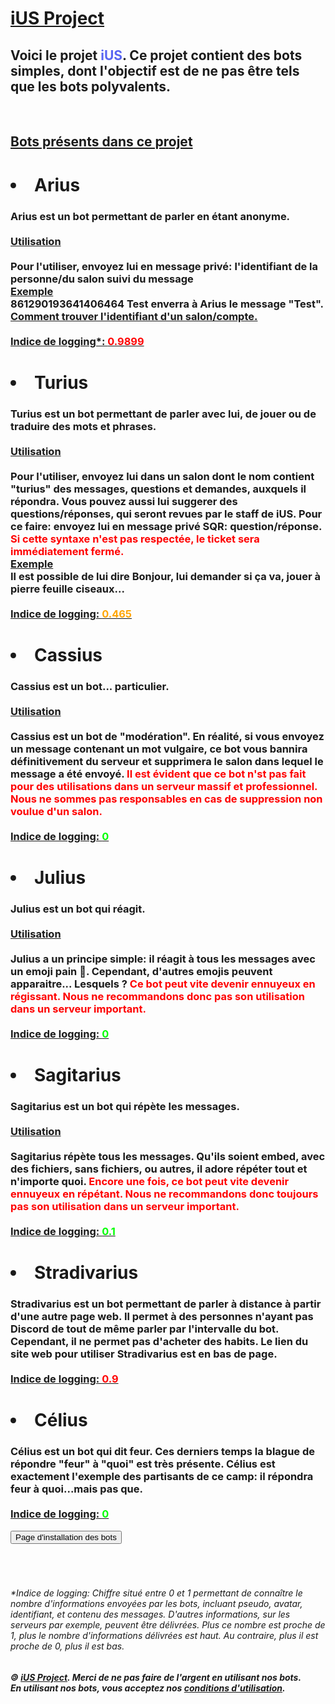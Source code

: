 <h1 style="color:  #5865F2 ;"><a href="https://ius-project.herokuapp.com">iUS Project</a></h1>
<h2>Voici le projet <span style="color:  #5865F2 ;">iUS</span>. Ce projet contient des bots simples, dont l'objectif est de ne pas &ecirc;tre tels que les bots polyvalents.</h3>
<BR>
 </div>
 <h2 style="text-decoration: underline;">Bots pr&eacute;sents dans ce projet</h2>
 <span id="arius">
 <h1><li>Arius</li></h1>
</span>
<h3 style="size: 50%;">Arius est un bot permettant de parler en &eacute;tant anonyme.<br><br><span style="text-decoration: underline;">Utilisation</span><br><br>Pour l'utiliser, envoyez lui en message priv&eacute;: l'identifiant de la personne/du salon suivi du message<br><span style="text-decoration: underline;">Exemple</span><br>861290193641406464 Test enverra &agrave; Arius le message "Test". <a href="https://support.discord.com/hc/fr/articles/206346498-O%C3%B9-trouver-l-ID-de-mon-compte-utilisateur-serveur-message-">Comment trouver l'identifiant d'un salon/compte.</a><br><br><span style="text-decoration: underline;">Indice de logging*: <span style="color: red;">0.9899</span></span></h3>
<span id="turius">
  <h1><li>Turius</li></h1>
 </span>
<h3 style="size: 50%;">Turius est un bot permettant de parler avec lui, de jouer ou de traduire des mots et phrases.<br><br><span style="text-decoration: underline;">Utilisation</span><br><br>Pour l'utiliser, envoyez lui dans un salon dont le nom contient "turius" des messages, questions et demandes, auxquels il r&eacute;pondra. Vous pouvez aussi lui suggerer des questions/r&eacute;ponses, qui seront revues par le staff de iUS. Pour ce faire: envoyez lui en message priv&eacute; SQR: question/r&eacute;ponse. <span style="color: red;">Si cette syntaxe n'est pas respect&eacute;e, le ticket sera imm&eacute;diatement ferm&eacute;.</span><br><span style="text-decoration: underline;">Exemple</span><br>Il est possible de lui dire Bonjour, lui demander si ça va, jouer &agrave; pierre feuille ciseaux...<br><br><span style="text-decoration: underline;">Indice de logging: <span style="color: orange;">0.465</span></span></h3>
<span id="cassius">
  <h1><li>Cassius</li></h1>
 </span>
<h3 style="size: 50%;">Cassius est un bot... particulier.<br><br><span style="text-decoration: underline;">Utilisation</span><br><br>Cassius est un bot de "mod&eacute;ration". En r&eacute;alit&eacute;, si vous envoyez un message contenant un mot vulgaire, ce bot vous bannira d&eacute;finitivement du serveur et supprimera le salon dans lequel le message a &eacute;t&eacute; envoy&eacute;. <span style="color: red;">Il est &eacute;vident que ce bot n'st pas fait pour des utilisations dans un serveur massif et professionnel. Nous ne sommes pas responsables en cas de suppression non voulue d'un salon.</span><br><br><span style="text-decoration: underline;">Indice de logging: <span style="color: rgb(0,255,0);">0</span></span></h3>
<span id="julius">
  <h1><li>Julius</li></h1>
 </span>
<h3 style="size: 50%;">Julius est un bot qui r&eacute;agit.<br><br><span style="text-decoration: underline;">Utilisation</span><br><br>Julius a un principe simple: il r&eacute;agit &agrave; tous les messages avec un emoji pain 🍞. Cependant, d'autres emojis peuvent apparaitre... Lesquels ? <span style="color: red;">Ce bot peut vite devenir ennuyeux en r&eacute;gissant. Nous ne recommandons donc pas son utilisation dans un serveur important.</span><br><br><span style="text-decoration: underline;">Indice de logging: <span style="color: rgb(0,255,0);">0</span></span></h3>
<span id="sagitarius">
  <h1><li>Sagitarius</li></h1>
 </span>
<h3 style="size: 50%;">Sagitarius est un bot qui r&eacute;p&egrave;te les messages.<br><br><span style="text-decoration: underline;">Utilisation</span><br><br>Sagitarius r&eacute;p&egrave;te tous les messages. Qu'ils soient embed, avec des fichiers, sans fichiers, ou autres, il adore r&eacute;p&eacute;ter tout et n'importe quoi. <span style="color: red;">Encore une fois, ce bot peut vite devenir ennuyeux en r&eacute;p&eacute;tant. Nous ne recommandons donc toujours pas son utilisation dans un serveur important.</span><br><br><span style="text-decoration: underline;">Indice de logging: <span style="color: rgb(0,255,0);">0.1</span></span></h3>
<span id="stradivarius">
  <h1><li>Stradivarius</li></h1>
 </span>
<h3 style="size: 50%;">Stradivarius est un bot permettant de parler &agrave; distance &agrave; partir d'une autre page web. Il permet &agrave; des personnes n'ayant pas Discord de tout de m&ecirc;me parler par l'intervalle du bot. Cependant, il ne permet pas d'acheter des habits. Le lien du site web pour utiliser Stradivarius est en bas de page.</span><br><br><span style="text-decoration: underline;">Indice de logging: <span style="color: rgb(255, 0, 0);">0.9</span></span></h3>
<span id="celius">
  <h1><li>C&eacute;lius</li></h1>
 </span>
<h3 style="size: 50%;">C&eacute;lius est un bot qui dit feur. Ces derniers temps la blague de r&eacute;pondre "feur" &agrave; "quoi" est tr&egrave;s pr&eacute;sente. C&eacute;lius est exactement l'exemple des partisants de ce camp: il r&eacute;pondra feur &agrave; quoi...mais pas que.</span><br><br><span style="text-decoration: underline;">Indice de logging: <span style="color: rgb(0, 255, 0);">0</span></span></h3>
<div class="b">
<INPUT TYPE="button" NAME="link" VALUE="Page d'installation des bots" onclick="window.location.href = './0ao9_54cd.html'" >
</div>
<br><br><br>
<h6>*Indice de logging: Chiffre situ&eacute; entre 0 et 1 permettant de conna&icirc;tre le nombre d'informations envoy&eacute;es par les bots, incluant pseudo, avatar, identifiant, et contenu des messages. D'autres informations, sur les serveurs par exemple, peuvent être d&eacute;livr&eacute;es. Plus ce nombre est proche de 1, plus le nombre d'informations d&eacute;livr&eacute;es est haut. Au contraire, plus il est proche de 0, plus il est bas.</h6>
 <h5>🄯 <a href="https://ius-project.herokuapp.com">iUS Project</a>. Merci de ne pas faire de l'argent en utilisant nos bots.<br>En utilisant nos bots, vous acceptez nos <a href="https://ius-project.herokuapp.com/terms">conditions d'utilisation</a>.</h5>
</BODY>
